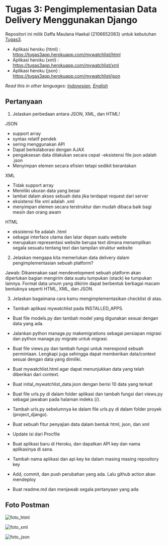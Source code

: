 # Tugas 3: Pengimplementasian Data Delivery Menggunakan Django

Repositori ini milik Daffa Maulana Haekal (2106652083) untuk kebutuhan [Tugas3](https://pbp-fasilkom-ui.github.io/ganjil-2023/assignments/tugas/tugas-3).

- Aplikasi heroku (html) : https://tugas3app.herokuapp.com/mywatchlist/html 
- Aplikasi heroku (xml) : https://tugas3app.herokuapp.com/mywatchlist/xml 
- Aplikasi heroku (json) : https://tugas3app.herokuapp.com/mywatchlist/json

*Read this in other languages: [Indonesian](README.md), [English](README.en.md)*

## Pertanyaan

1. Jelaskan perbedaan antara JSON, XML, dan HTML!

JSON
- support array
- syntax relatif pendek 
- sering menggunakan API
- Dapat berkolaborasi dengan AJAX
- pengaksesan data dilakukan secara cepat
-eksistensi file json adalah .json
- Menyimpan elemen secara efisien tetapi sedikit berantakan

XML
- Tidak support array
- Memiliki ukuran data yang besar
- lambat dalam akses sebuah data jika terdapat request dari server
- eksistensi file xml adalah .xml
- menyimpan elemen secara terstruktur dan mudah dibaca baik bagi mesin dan orang awam

HTML
- eksistensi fie adalah .html
- sebagai interface utama dan latar depan suatu website
- merupakan representasi website berupa text dimana menampilkan segala sesuatu tentang text dan tampilan struktur website

2. Jelaskan mengapa kita memerlukan data delivery dalam pengimplementasian sebuah platform?

Jawab:
Dikarenakan saat mendevelopment sebuah platform akan diperlukan bagian mengirim data suatu tumpukan (stack) ke tumpukan lainnya. Format data umum yang dikirim dapat berbentuk berbagai macam bentuknya seperti HTML, XML, dan JSON.

3. Jelaskan bagaimana cara kamu mengimplementasikan checklist di atas.

- Tambah aplikasi mywatchlist pada INSTALLED_APPS.

- Buat file models.py dan tambah model yang digunakan sesuai dengan data yang ada.

- Jalankan python manage.py makemigrations sebagai persiapan migrasi dan python manage.py migrate untuk migrasi.

- Buat file views.py dan tambah fungsi untuk merespond sebuah permintaan. Lengkapi juga sehingga dapat memberikan data/context sesuai dengan data yang dimiliki.

- Buat mywatchlist.html agar dapat menunjukkan data yang telah diberikan dari context.

- Buat inital_mywatchlist_data.json dengan berisi 10 data yang terkait

- Buat file urls.py di dalam folder aplikasi dan tambah fungsi dari views.py sebagai jawaban pada halaman indeks (/).

- Tambah urls.py sebelumnya ke dalam file urls.py di dalam folder proyek (project_django).

- Buat sebuah fitur penyajian data dalam bentuk html, json, dan xml

- Update isi dari Procfile

- Buat aplikasi baru di Heroku, dan dapatkan API key dan nama aplikasinya di sana.

- Tambah nama aplikasi dan api key ke dalam masing masing repository key

- Add, commit, dan push perubahan yang ada. Lalu github action akan mendeploy

- Buat readme.md dan menjawab segala pertanyaan yang ada

## Foto Postman

![foto_html](https://user-images.githubusercontent.com/112499670/191578994-11b0a14a-e8ee-4d8a-89ef-00500baac875.png)

![foto_xml](https://user-images.githubusercontent.com/112499670/191579136-778fed67-aacd-487f-af85-115f4bf290d9.png)

![foto_json](https://user-images.githubusercontent.com/112499670/191579208-de5351e3-5629-49c3-bc4a-d0e691ea8172.png)


